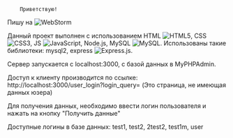         Приветствую!
Пишу на ![WebStorm](https://img.shields.io/badge/webstorm-143?style=for-the-badge&logo=webstorm&logoColor=white&color=black)

Данный проект выполнен с использованием HTML ![HTML5](https://img.shields.io/badge/html5-%23E34F26.svg?style=for-the-badge&logo=html5&logoColor=white), CSS ![CSS3](https://img.shields.io/badge/css3-%231572B6.svg?style=for-the-badge&logo=css3&logoColor=white), JS ![JavaScript](https://img.shields.io/badge/javascript-%23323330.svg?style=for-the-badge&logo=javascript&logoColor=%23F7DF1E), Node.js, MySQL ![MySQL](https://img.shields.io/badge/mysql-%2300f.svg?style=for-the-badge&logo=mysql&logoColor=white).
Использованы такие библиотеки: mysql2, express ![Express.js](https://img.shields.io/badge/express.js-%23404d59.svg?style=for-the-badge&logo=express&logoColor=%2361DAFB).

Сервер запускается с localhost:3000, с базой данных в MyPHPAdmin.

Доступ к клиенту производится по ссылке: http://localhost:3000/user_login?login_query=
(Это страница, не имеющая данных юзера)

Для получения данных, необходимо ввести логин пользователя и нажать на кнопку "Получить данные"

Доступные логины в базе данных: test1, test2, 2test2, test1m, user 